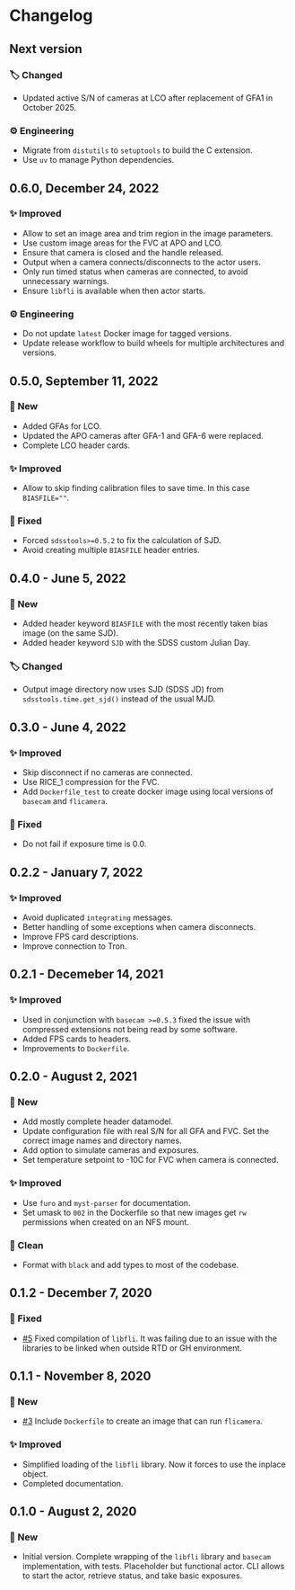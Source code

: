 # Changelog

## Next version

### 🏷️ Changed

* Updated active S/N of cameras at LCO after replacement of GFA1 in October 2025.

### ⚙️ Engineering

* Migrate from `distutils` to `setuptools` to build the C extension.
* Use `uv` to manage Python dependencies.


## 0.6.0, December 24, 2022

### ✨ Improved

* Allow to set an image area and trim region in the image parameters.
* Use custom image areas for the FVC at APO and LCO.
* Ensure that camera is closed and the handle released.
* Output when a camera connects/disconnects to the actor users.
* Only run timed status when cameras are connected, to avoid unnecessary warnings.
* Ensure `libfli` is available when then actor starts.

### ⚙️ Engineering

* Do not update `latest` Docker image for tagged versions.
* Update release workflow to build wheels for multiple architectures and versions.


## 0.5.0, September 11, 2022

### 🚀 New

* Added GFAs for LCO.
* Updated the APO cameras after GFA-1 and GFA-6 were replaced.
* Complete LCO header cards.

### ✨ Improved

* Allow to skip finding calibration files to save time. In this case `BIASFILE=""`.

### 🔧 Fixed

* Forced `sdsstools>=0.5.2` to fix the calculation of SJD.
* Avoid creating multiple `BIASFILE` header entries.


## 0.4.0 - June 5, 2022

### 🚀 New

* Added header keyword `BIASFILE` with the most recently taken bias image (on the same SJD).
* Added header keyword `SJD` with the SDSS custom Julian Day.

### 🏷️ Changed

* Output image directory now uses SJD (SDSS JD) from `sdsstools.time.get_sjd()` instead of the usual MJD.


## 0.3.0 - June 4, 2022

### ✨ Improved

* Skip disconnect if no cameras are connected.
* Use RICE_1 compression for the FVC.
* Add `Dockerfile_test` to create docker image using local versions of `basecam` and `flicamera`.

### 🔧 Fixed

* Do not fail if exposure time is 0.0.


## 0.2.2 - January 7, 2022

### ✨ Improved

* Avoid duplicated `integrating` messages.
* Better handling of some exceptions when camera disconnects.
* Improve FPS card descriptions.
* Improve connection to Tron.


## 0.2.1 - Decemeber 14, 2021

### ✨ Improved

* Used in conjunction with `basecam >=0.5.3` fixed the issue with compressed extensions not being read by some software.
* Added FPS cards to headers.
* Improvements to `Dockerfile`.


## 0.2.0 - August 2, 2021

### 🚀 New

* Add mostly complete header datamodel.
* Update configuration file with real S/N for all GFA and FVC. Set the correct image names and directory names.
* Add option to simulate cameras and exposures.
* Set temperature setpoint to -10C for FVC when camera is connected.

### ✨ Improved

* Use `furo` and `myst-parser` for documentation.
* Set umask to `002` in the Dockerfile so that new images get `rw` permissions when created on an NFS mount.

### 🧹 Clean

* Format with `black` and add types to most of the codebase.


## 0.1.2 - December 7, 2020

### 🔧 Fixed

* [#5](https://github.com/sdss/flicamera/issues/5) Fixed compilation of `libfli`. It was failing due to an issue with the libraries to be linked when outside RTD or GH environment.


## 0.1.1 - November 8, 2020

### 🚀 New

* [#3](https://github.com/sdss/flicamera/issues/3) Include `Dockerfile` to create an image that can run `flicamera`.

### ✨ Improved

* Simplified loading of the `libfli` library. Now it forces to use the inplace object.
* Completed documentation.


## 0.1.0 - August 2, 2020

### 🚀 New

* Initial version. Complete wrapping of the `libfli` library and `basecam` implementation, with tests. Placeholder but functional actor. CLI allows to start the actor, retrieve status, and take basic exposures.

